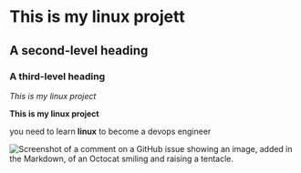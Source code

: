 
# This is my linux projett
## A second-level heading
### A third-level heading

*This is my linux project*

**This is my linux project**

you need to learn **linux** to become a devops engineer

![Screenshot of a comment on a GitHub issue showing an image, added in the Markdown, of an Octocat smiling and raising a tentacle.](https://myoctocat.com/assets/images/base-octocat.sg)
